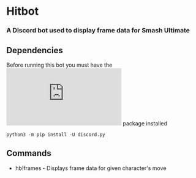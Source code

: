 # Hitbot

### A Discord bot used to display frame data for Smash Ultimate

## Dependencies

Before running this bot you must have the ![discord.py](https://github.com/Rapptz/discord.py) package installed

`python3 -m pip install -U discord.py`

## Commands

* hb!frames - Displays frame data for given character's move
